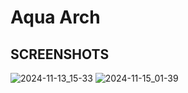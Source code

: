 # Aqua Arch

## SCREENSHOTS
![2024-11-13_15-33](https://github.com/user-attachments/assets/c9ca3e3b-c66e-4a17-bd25-ebef965dc2ff)
![2024-11-15_01-39](https://github.com/user-attachments/assets/e1b3d25a-41d1-45b4-a220-c34154311a07)
